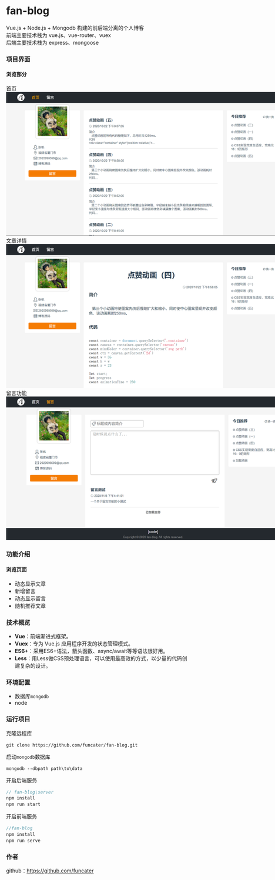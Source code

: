 # fan-blog
Vue.js + Node.js + Mongodb 构建的前后端分离的个人博客<br>
前端主要技术栈为 vue.js、vue-router、vuex<br>
后端主要技术栈为 express、mongoose

### 项目界面
#### 浏览部分
首页<br>
<img src="./assets/home.png" alt="首页" style="max-width:800px"/><br>
文章详情<br>
<img src="./assets/article.png" alt="文章详情" style="max-width:800px"/><br>
留言功能<br>
<img src="./assets/messages.png" alt="留言功能" style="max-width:800px"/>

### 功能介绍
#### 浏览页面
- 动态显示文章
- 新增留言
- 动态显示留言
- 随机推荐文章

### 技术概览
- **Vue**：前端渐进式框架。
- **Vuex**：专为 Vue.js 应用程序开发的状态管理模式。
- **ES6+**：采用ES6+语法，箭头函数、async/await等等语法很好用。
- **Less**：用Less做CSS预处理语言，可以使用最高效的方式，以少量的代码创建复杂的设计。

### 环境配置
- 数据库`mongodb`
- node

### 运行项目
克隆远程库
```
git clone https://github.com/funcater/fan-blog.git
```
启动`mongodb`数据库
```
mongodb --dbpath path\to\data
```
开启后端服务
```js
// fan-blog\server
npm install
npm run start
```
开启前端服务
```js
//fan-blog
npm install
npm run serve
```

### 作者
github：https://github.com/funcater
